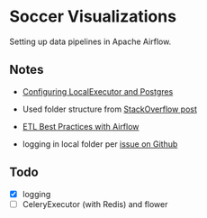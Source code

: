 # Soccer Visualizations

Setting up data pipelines in Apache Airflow.

## Notes

* [Configuring LocalExecutor and Postgres](https://airflow.apache.org/configuration.html)
* Used folder structure from [StackOverflow post](https://stackoverflow.com/a/51198029/4326704)

* [ETL Best Practices with Airflow](https://gtoonstra.github.io/etl-with-airflow/)

* logging in local folder per [issue on Github](https://github.com/puckel/docker-airflow/issues/44#issuecomment-412233169)

## Todo

- [x] logging
- [ ] CeleryExecutor (with Redis) and flower
